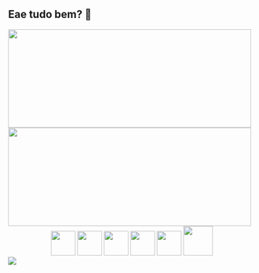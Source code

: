 ## Eae tudo bem? 👋
<div>
<img src = 'https://github-readme-stats.vercel.app/api?username=Ri4n1990&show_icons=true&bg_color=4E69EF&text_color=E8F2C9&title_color=E8F2C9&icon_color=F07E4D&locale=pt-br&include_all_commits=true&rank_icon=github'  style="width:495px; height:200px;">
<img src = 'https://github-readme-stats.vercel.app/api/top-langs/?username=Ri4n1990&size_weight=0.5&count_weight=0.5&hide=handlebars&hide_title=true&bg_color=4E69EF&text_color=E8F2C9'style="width:495px; height:200px;">
</div>

<div align = 'center'>

  
  <img height="50px" width="50px" src="https://cdn.jsdelivr.net/gh/devicons/devicon@latest/icons/python/python-original.svg" /> 
  <img height="50px" width="50px" src="https://cdn.jsdelivr.net/gh/devicons/devicon@latest/icons/html5/html5-original.svg" />
  <img height="50px" width="50px" src="https://cdn.jsdelivr.net/gh/devicons/devicon@latest/icons/css3/css3-original.svg" />
  <img height="50px" width="50px" src="https://cdn.jsdelivr.net/gh/devicons/devicon@latest/icons/javascript/javascript-original.svg" />
  <img height="50px" width="50px" src="https://cdn.jsdelivr.net/gh/devicons/devicon@latest/icons/jquery/jquery-plain-wordmark.svg" />
  <img height="60px" width="60px" src="https://cdn.jsdelivr.net/gh/devicons/devicon@latest/icons/mysql/mysql-original-wordmark.svg" />
  
</div>


<div>

  <div>
    <a href="malito:rianmagnus5791@gmail.com" target="_blank">
      <img src="https://img.shields.io/badge/Gmail-D14836?style=for-the-badge&logo=gmail&logoColor=white">
    </a>    
  </div>



  
</div>
